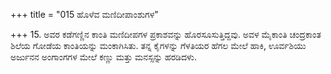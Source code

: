 +++
title = "015 ಹೊಳೆವ ಮಣಿದೀಪಾಂಶುಗಳ"

+++
15. ಅವರ ಕಡೆಗಣ್ಣಿನ ಕಾಂತಿ ಮಣಿದೀಪಗಳ ಪ್ರಕಾಶವನ್ನು ಹೊರಸೂಸುತ್ತಿದ್ದವು.  ಅವಳ ಮೈಕಾಂತಿ ಚಂದ್ರಕಾಂತ ಶಿಲೆಯ ಗೋಡೆಯ ಕಾಂತಿಯನ್ನು ಮಂಕಾಗಿಸಿತು.  ತನ್ನ ಕೈಗಳನ್ನು ಗೆಳತಿಯರ ಹೆಗಲ ಮೇಲೆ ಹಾಕಿ, ಊರ್ವಶಿಯು ಅರ್ಜುನನ ಅಂಗಾಂಗಗಳ ಮೇಲೆ ಕಣ್ಣು ಮತ್ತು ಮನಸ್ಸನ್ನು ಹರಡಿದಳು.